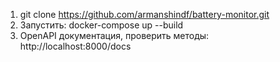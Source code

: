 1. git clone https://github.com/armanshindf/battery-monitor.git
2. Запустить: docker-compose up --build
3. OpenAPI документация, проверить методы: http://localhost:8000/docs



